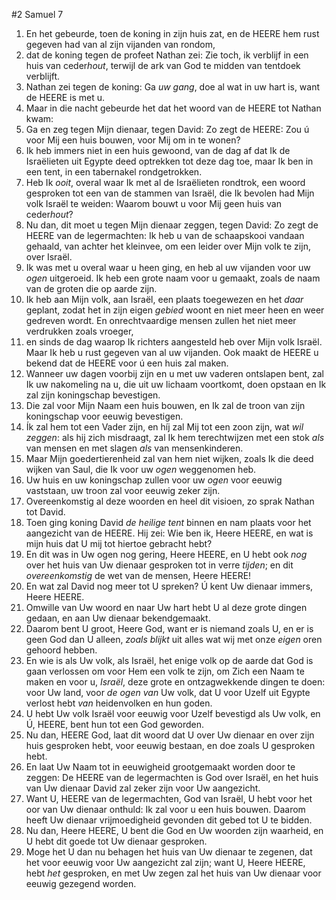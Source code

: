 #2 Samuel 7
1. En het gebeurde, toen de koning in zijn huis zat, en de HEERE hem rust gegeven had van al zijn vijanden van rondom,
2. dat de koning tegen de profeet Nathan zei: Zie toch, ik verblijf in een huis van ceder*hout*, terwijl de ark van God te midden van tentdoek verblijft.
3. Nathan zei tegen de koning: Ga *uw gang*, doe al wat in uw hart is, want de HEERE is met u.
4. Maar in die nacht gebeurde het dat het woord van de HEERE tot Nathan kwam:
5. Ga en zeg tegen Mijn dienaar, tegen David: Zo zegt de HEERE: Zou ú voor Mij een huis bouwen, voor Mij om in te wonen?
6. Ik heb immers niet in een huis gewoond, van de dag af dat Ik de Israëlieten uit Egypte deed optrekken tot deze dag toe, maar Ik ben in een tent, in een tabernakel rondgetrokken.
7. Heb Ik *ooit*, overal waar Ik met al de Israëlieten rondtrok, een woord gesproken tot een van de stammen van Israël, die Ik bevolen had Mijn volk Israël te weiden: Waarom bouwt u voor Mij geen huis van ceder*hout*?
8. Nu dan, dit moet u tegen Mijn dienaar zeggen, tegen David: Zo zegt de HEERE van de legermachten: Ik heb u van de schaapskooi vandaan gehaald, van achter het kleinvee, om een leider over Mijn volk te zijn, over Israël.
9. Ik was met u overal waar u heen ging, en heb al uw vijanden voor uw *ogen* uitgeroeid. Ik heb een grote naam voor u gemaakt, zoals de naam van de groten die op aarde zijn.
10. Ik heb aan Mijn volk, aan Israël, een plaats toegewezen en het *daar* geplant, zodat het in zijn eigen *gebied* woont en niet meer heen en weer gedreven wordt. En onrechtvaardige mensen zullen het niet meer verdrukken zoals vroeger,
11. en sinds de dag waarop Ik richters aangesteld heb over Mijn volk Israël. Maar Ik heb u rust gegeven van al uw vijanden. Ook maakt de HEERE u bekend dat de HEERE voor ú een huis zal maken.
12. Wanneer uw dagen voorbij zijn en u met uw vaderen ontslapen bent, zal Ik uw nakomeling na u, die uit uw lichaam voortkomt, doen opstaan en Ik zal zijn koningschap bevestigen.
13. Die zal voor Mijn Naam een huis bouwen, en Ik zal de troon van zijn koningschap voor eeuwig bevestigen.
14. Ík zal hem tot een Vader zijn, en híj zal Mij tot een zoon zijn, wat *wil zeggen*: als hij zich misdraagt, zal Ik hem terechtwijzen met een stok *als* van mensen en met slagen *als* van mensenkinderen.
15. Maar Mijn goedertierenheid zal van hem niet wijken, zoals Ik die deed wijken van Saul, die Ik voor uw *ogen* weggenomen heb.
16. Uw huis en uw koningschap zullen voor uw *ogen* voor eeuwig vaststaan, uw troon zal voor eeuwig zeker zijn.
17. Overeenkomstig al deze woorden en heel dit visioen, zo sprak Nathan tot David.
18. Toen ging koning David *de heilige tent* binnen en nam plaats voor het aangezicht van de HEERE. Hij zei: Wie ben ik, Heere HEERE, en wat is mijn huis dat U mij tot hiertoe gebracht hebt?
19. En dit was in Uw ogen nog gering, Heere HEERE, en U hebt ook *nog* over het huis van Uw dienaar gesproken tot in verre *tijden*; en dit *overeenkomstig* de wet van de mensen, Heere HEERE!
20. En wat zal David nog meer tot U spreken? Ú kent Uw dienaar immers, Heere HEERE.
21. Omwille van Uw woord en naar Uw hart hebt U al deze grote dingen gedaan, en aan Uw dienaar bekendgemaakt.
22. Daarom bent U groot, Heere God, want er is niemand zoals U, en er is geen God dan U alleen, *zoals blijkt* uit alles wat wij met onze *eigen* oren gehoord hebben.
23. En wie is als Uw volk, als Israël, het enige volk op de aarde dat God is gaan verlossen om voor Hem een volk te zijn, om Zich een Naam te maken en voor u, *Israël*, deze grote en ontzagwekkende dingen te doen: voor Uw land, voor *de ogen van* Uw volk, dat U voor Uzelf uit Egypte verlost hebt *van* heidenvolken en hun goden.
24. U hebt Uw volk Israël voor eeuwig voor Uzelf bevestigd als Uw volk, en Ú, HEERE, bent hun tot een God geworden.
25. Nu dan, HEERE God, laat dit woord dat U over Uw dienaar en over zijn huis gesproken hebt, voor eeuwig bestaan, en doe zoals U gesproken hebt.
26. En laat Uw Naam tot in eeuwigheid grootgemaakt worden door te zeggen: De HEERE van de legermachten is God over Israël, en het huis van Uw dienaar David zal zeker zijn voor Uw aangezicht.
27. Want U, HEERE van de legermachten, God van Israël, U hebt voor het oor van Uw dienaar onthuld: Ik zal voor u een huis bouwen. Daarom heeft Uw dienaar vrijmoedigheid gevonden dit gebed tot U te bidden.
28. Nu dan, Heere HEERE, U bent die God en Uw woorden zijn waarheid, en U hebt dit goede tot Uw dienaar gesproken.
29. Moge het U dan nu behagen het huis van Uw dienaar te zegenen, dat het voor eeuwig voor Uw aangezicht zal zijn; want U, Heere HEERE, hebt *het* gesproken, en met Uw zegen zal het huis van Uw dienaar voor eeuwig gezegend worden.
